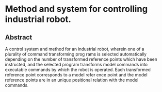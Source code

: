 # Method and system for controlling industrial robot.

## Abstract
A control system and method for an industrial robot, wherein one of a plurality of command transforming prog rams is selected automatically depending on the number of transformed reference points which have been instructed, and the selected program transforms model commands into executable commands by which the robot is operated. Each transformed reference point corresponds to a model refer ence point and the model reference points are in an unique positional relation with the model commands.